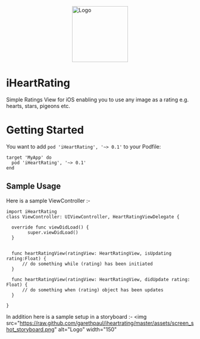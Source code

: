 <img src="https://raw.github.com/garethpaul/iheartrating/master/assets/logo.png" alt="Logo" width="150" style="display:block; margin-left: auto;margin-right: auto"/>

# iHeartRating
Simple Ratings View for iOS enabling you to use any image as a rating e.g. hearts, stars, pigeons etc.

# Getting Started
You want to add `pod 'iHeartRating', '~> 0.1'` to your Podfile:

```
target 'MyApp' do
  pod 'iHeartRating', '~> 0.1'
end
```

## Sample Usage

Here is a sample ViewController :-

```
import iHeartRating
class ViewController: UIViewController, HeartRatingViewDelegate {

  override func viewDidLoad() {
        super.viewDidLoad()
  }


  func heartRatingView(ratingView: HeartRatingView, isUpdating rating:Float) {
      // do something while (rating) has been initiated
  }

  func heartRatingView(ratingView: HeartRatingView, didUpdate rating: Float) {
      // do something when (rating) object has been updates
  }

}
```

In addition here is a sample setup in a storyboard :-
<img src="https://raw.github.com/garethpaul/iheartrating/master/assets/screen_shot_storyboard.png" alt="Logo" width="150" 

